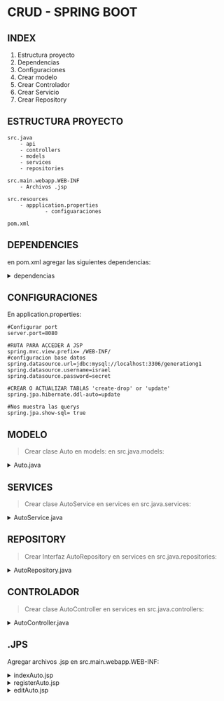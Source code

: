 # CRUD - SPRING BOOT

## INDEX

1.  Estructura proyecto
2.  Dependencias
3.  Configuraciones
4.  Crear modelo
5.  Crear Controlador
6.  Crear Servicio
7.  Crear Repository

## ESTRUCTURA PROYECTO

    src.java
        - api
        - controllers
        - models
        - services
        - repositories
    
    src.main.webapp.WEB-INF
        - Archivos .jsp

    src.resources
        - appplication.properties
                - configuaraciones

    pom.xml

## DEPENDENCIES

en pom.xml agregar las siguientes dependencias:

<details>
<summary>dependencias</summary>
<pre>

    <dependencies>
		<dependency>
			<groupId>org.springframework.boot</groupId>
			<artifactId>spring-boot-starter-web</artifactId>
		</dependency>
		<dependency>
			<groupId>org.springframework.boot</groupId>
			<artifactId>spring-boot-starter-tomcat</artifactId>
			<scope>provided</scope>
		</dependency>
		<dependency>
			<groupId>org.springframework.boot</groupId>
			<artifactId>spring-boot-starter-test</artifactId>
			<scope>test</scope>
		</dependency>
		<dependency>
			<groupId>org.apache.tomcat.embed</groupId>
			<artifactId>tomcat-embed-jasper</artifactId>
		</dependency>
		<dependency>
			<groupId>javax.servlet</groupId>
			<artifactId>jstl</artifactId>
		</dependency>
		<dependency>
			<groupId>org.springframework.boot</groupId>
			<artifactId>spring-boot-starter-data-jpa</artifactId>
		</dependency>
		<dependency>
			<groupId>mysql</groupId>
			<artifactId>mysql-connector-java</artifactId>
		</dependency>
		<dependency>
			<groupId>org.springframework.boot</groupId>
			<artifactId>spring-boot-starter-validation</artifactId>
		</dependency>
		<dependency>
			<groupId>org.springframework.boot</groupId>
			<artifactId>spring-boot-devtools</artifactId>
		</dependency>

		<!-- <dependency> <groupId>org.mindrot</groupId> <artifactId>jbcrypt</artifactId> 
			<version>0.4</version> </dependency> <dependency> <groupId>org.springframework.boot</groupId> 
			<artifactId>spring-boot-starter-security</artifactId> </dependency> -->

	</dependencies>	

</pre>

</details>

## CONFIGURACIONES

En application.properties:

    #Configurar port
	server.port=8080

	#RUTA PARA ACCEDER A JSP
	spring.mvc.view.prefix= /WEB-INF/
	#configuracion base datos
	spring.datasource.url=jdbc:mysql://localhost:3306/generationg1
	spring.datasource.username=israel
	spring.datasource.password=secret

	#CREAR O ACTUALIZAR TABLAS 'create-drop' or 'update'
	spring.jpa.hibernate.ddl-auto=update

	#Nos muestra las querys
	spring.jpa.show-sql= true

## MODELO

> Crear clase Auto en models: en src.java.models:

<details>
<summary>Auto.java</summary>
<pre>

    // PACKAGE
    package com.generation.models;

    // IMPORTACIONES
    import javax.persistence.Entity;
    import javax.persistence.GeneratedValue;
    import javax.persistence.GenerationType;
    import javax.persistence.Id;
    import javax.persistence.Table;

    // CREAR TABLA AUTO EN MYSQL
    @Entity
    @Table(name="autos")

    // INICIO CLASE AUTO
    public class Auto {

        //ATRIBUTOS

        // ID PRIMARY KEY AUTO_INCREMENT
        @Id
        @GeneratedValue(strategy = GenerationType.IDENTITY) //AUTO_INCREMENT
        private Long id;
        
        private String marca;
        private String color;
        private String velocidad;
        private String patente;
        private String precio;
        
        // CONSTRUCTORES
        public Auto() {
            super();
        }


        public Auto(Long id, String marca, String color, String velocidad, String patente, String precio) {
            super();
            this.id = id;
            this.marca = marca;
            this.color = color;
            this.velocidad = velocidad;
            this.patente = patente;
            this.precio = precio;
        }


        // GETTER & SETTERS
        public Long getId() {
            return id;
        }


        public void setId(Long id) {
            this.id = id;
        }


        public String getMarca() {
            return marca;
        }


        public void setMarca(String marca) {
            this.marca = marca;
        }


        public String getColor() {
            return color;
        }


        public void setColor(String color) {
            this.color = color;
        }


        public String getVelocidad() {
            return velocidad;
        }


        public void setVelocidad(String velocidad) {
            this.velocidad = velocidad;
        }


        public String getPatente() {
            return patente;
        }


        public void setPatente(String patente) {
            this.patente = patente;
        }


        public String getPrecio() {
            return precio;
        }


        public void setPrecio(String precio) {
            this.precio = precio;
        }	
    }
</pre>

</details>

## SERVICES

> Crear clase AutoService en services en src.java.services:

<details>

<summary>AutoService.java</summary>

<pre>

    //Package
    package com.generation.services;

    //Import
    import java.util.List;

    import javax.validation.Valid;

    import org.springframework.beans.factory.annotation.Autowired;
    import org.springframework.stereotype.Service;

    import com.generation.models.Auto;
    import com.generation.repositories.AutoRepository;

    //Inicio Clase
    @Service
    public class AutoService {

        //Injeccion repository
        public class AutoController {

	@Autowired
	AutoService autoService;
	
	@RequestMapping("")
	public String indexAuto(Model model ) {
		
		List<Auto> listAuto = autoService.getAll();
		model.addAttribute("listAuto", listAuto);
		
		return "indexAuto.jsp";
	}
	
	@RequestMapping("/register")
	public String registerAuto(@ModelAttribute("auto") Auto auto) {
		return "registerAuto.jsp";
	}
	
	@PostMapping("/register/validate")
	public String validateAuto(@Valid @ModelAttribute("auto") Auto auto,
			BindingResult result,
			Model model) {
		
		if(result.hasErrors()) {
			model.addAttribute("msgError", "Error en ingreso de datos");
			return "registerAuto.jsp";
		}
		
		autoService.addAuto(auto);
		
		return "redirect:/auto";
	}
	
	@RequestMapping("/delete/{id}")
	public String deleteAuto(@PathVariable("id") Long id) {
		autoService.deleteAuto(id);
		return "redirect:/auto";
	}
	
	@RequestMapping("/edit/{id}")
	public String editarAuto(@PathVariable("id") Long id, Model model) {
		Auto auto = autoService.FindOneAuto(id);
		
		model.addAttribute("auto", auto);
		
		return "editAuto.jsp";
	}
	
	@PostMapping("/edit/validate/{id}")
	public String validarEditarAuto(
			@PathVariable("id") Long id,
			@Valid
			@ModelAttribute("auto") Auto auto,
			BindingResult result,
			Model model) {
		
		autoService.editarAuto(auto, id);
		
		return "redirect:/auto";
	}

        
    }

</pre>

</details>

## REPOSITORY

> Crear Interfaz AutoRepository en services en src.java.repositories:

<details>

<summary>AutoRepository.java</summary>

<pre>




    // Package
    package com.generation.repositories;

    // Importaciones
    import org.springframework.data.jpa.repository.JpaRepository;
    import org.springframework.stereotype.Repository;

    import com.generation.models.Auto;

    // Inicializar repository y extender a JpaRepository <T,L>
    @Repository
    public interface AutoRepository extends JpaRepository<Auto, Long>{

    }

</pre>

</details>

## CONTROLADOR

> Crear clase AutoController en services en src.java.controllers:

<details>

<summary>AutoController.java</summary>

<pre>

    // Package
    package com.generation.controllers;

    // Importaciones
    import java.util.List;

    import javax.validation.Valid;

    import org.springframework.beans.factory.annotation.Autowired;
    import org.springframework.stereotype.Controller;
    import org.springframework.ui.Model;
    import org.springframework.validation.BindingResult;
    import org.springframework.web.bind.annotation.ModelAttribute;
    import org.springframework.web.bind.annotation.PostMapping;
    import org.springframework.web.bind.annotation.RequestMapping;

    import com.generation.models.Auto;
    import com.generation.services.AutoService;

    //Inicializar clase controlador y ruta "/auto"
    @Controller
    @RequestMapping("/auto")
    public class AutoController {

	@Autowired
	AutoService autoService;
	
	@RequestMapping("")
	public String indexAuto(Model model ) {
		
		List<Auto> listAuto = autoService.getAll();
		model.addAttribute("listAuto", listAuto);
		
		return "indexAuto.jsp";
	}
	
	@RequestMapping("/register")
	public String registerAuto(@ModelAttribute("auto") Auto auto) {
		return "registerAuto.jsp";
	}
	
	@PostMapping("/register/validate")
	public String validateAuto(@Valid @ModelAttribute("auto") Auto auto,
			BindingResult result,
			Model model) {
		
		if(result.hasErrors()) {
			model.addAttribute("msgError", "Error en ingreso de datos");
			return "registerAuto.jsp";
		}
		
		autoService.addAuto(auto);
		
		return "redirect:/auto";
	}
	
	@RequestMapping("/delete/{id}")
	public String deleteAuto(@PathVariable("id") Long id) {
		autoService.deleteAuto(id);
		return "redirect:/auto";
	}
	
	@RequestMapping("/edit/{id}")
	public String editarAuto(@PathVariable("id") Long id, Model model) {
		Auto auto = autoService.FindOneAuto(id);
		
		model.addAttribute("auto", auto);
		
		return "editAuto.jsp";
	}
	
	@PostMapping("/edit/validate/{id}")
	public String validarEditarAuto(
			@PathVariable("id") Long id,
			@Valid
			@ModelAttribute("auto") Auto auto,
			BindingResult result,
			Model model) {
		
		autoService.editarAuto(auto, id);
		
		return "redirect:/auto";
	}
        
        
    }

</pre>

</details>

## .JPS

Agregar archivos .jsp en src.main.webapp.WEB-INF:

<details>

<summary>indexAuto.jsp</summary>

<pre>



    <%@ page language="java" contentType="text/html; charset=UTF-8"
        pageEncoding="UTF-8"%>
    <%@ taglib prefix="c" uri="http://java.sun.com/jsp/jstl/core"%>
    <!DOCTYPE html>
    <html>
    <head>
    <meta charset="ISO-8859-1">
    <title>Insert title here</title>
    <link href="https://cdn.jsdelivr.net/npm/bootstrap@5.2.0-beta1/dist/css/bootstrap.min.css" rel="stylesheet" integrity="sha384-0evHe/X+R7YkIZDRvuzKMRqM+OrBnVFBL6DOitfPri4tjfHxaWutUpFmBp4vmVor" crossorigin="anonymous">
    <script src="https://cdn.jsdelivr.net/npm/bootstrap@5.2.0-beta1/dist/js/bootstrap.bundle.min.js" integrity="sha384-pprn3073KE6tl6bjs2QrFaJGz5/SUsLqktiwsUTF55Jfv3qYSDhgCecCxMW52nD2" crossorigin="anonymous"></script>

    </head>
    <body>
    <h1>Bienvenido</h1>
    <h2>Autos:</h2>

    <div class="container">
    <table class="table">
    <thead>
        <tr>
        <th scope="col">#</th>
        <th scope="col">First</th>
        <th scope="col">Last</th>
        <th scope="col">Handle</th>
        </tr>
    </thead>
    <tbody>


    <c:forEach var="autos" items="${listAuto}">

    <tr>
        <th><c:out value="${autos.marca}"></c:out></th>
        <th><c:out value="${autos.color}"></c:out></th>
        <th><c:out value="${autos.precio}"></c:out></th>
        <th> </th>
    </tr>
    </c:forEach>

    </tbody>
    </table>
    </div>
    </body>
    </html>
    
</pre>

</details>


<details>

<summary>registerAuto.jsp</summary>

<pre>


    <%@ page language="java" contentType="text/html; charset=UTF-8"
        pageEncoding="UTF-8"%>
    <%@ taglib prefix="c" uri="http://java.sun.com/jsp/jstl/core"%>
    <%@ taglib prefix="form" uri="http://www.springframework.org/tags/form"%>
    <!DOCTYPE html>
    <html>
    <head>
    <meta charset="ISO-8859-1">
    <title>Insert title here</title>
    </head>
    <body>

        <c:out value="${msgError }"></c:out>
        <div>
            <form:form action="/auto/register/validate" method="post" modelAttribute="auto">
                <form:label path="marca">Marca:</form:label>
                <form:input path="marca"/>
                <br>
                <form:label path="color">Color:</form:label>
                <form:input path="color"/>
                <br>
                <form:label path="velocidad">Velocidad Maxima:</form:label>
                <form:input path="velocidad"/>
                <br>
                <form:label path="patente">Patente:</form:label>
                <form:input path="patente"/>
                <br>
                <form:label path="precio">precio:</form:label>
                <form:input path="precio"/>
                <br>
                <input type="submit" value="registrar"/>
            </form:form>
        
        </div>

    </body>
    </html>

</pre>

</details>

<details>
<summary>editAuto.jsp</summary>

<pre>
<%@ page language="java" contentType="text/html; charset=UTF-8"
	pageEncoding="UTF-8"%>
<%@ taglib prefix="c" uri="http://java.sun.com/jsp/jstl/core"%>
<%@ taglib prefix="form" uri="http://www.springframework.org/tags/form"%>
<!DOCTYPE html>
<html>
<head>
<meta charset="ISO-8859-1">
<title>Insert title here</title>

<link
	href="https://cdn.jsdelivr.net/npm/bootstrap@5.2.0-beta1/dist/css/bootstrap.min.css"
	rel="stylesheet"
	integrity="sha384-0evHe/X+R7YkIZDRvuzKMRqM+OrBnVFBL6DOitfPri4tjfHxaWutUpFmBp4vmVor"
	crossorigin="anonymous">

</head>
<body>

	<div class="container">

		<h1>Editar Auto:</h1>
		<form:form action="/auto/edit/validate/${auto.id }" method="post"
			modelAttribute="auto">
			
			<div class="form-group">
			<form:label path="id">ID:</form:label>
			<form:input class="form-control" path="id" type="number" />
			</div>
			
			<div class="form-group">
			<form:label path="marca">Marca:</form:label>
			<form:input class="form-control" path="marca" />
			</div>

			<div class="form-group">
			<form:label path="color">Color:</form:label>
			<form:input class="form-control" path="color" />
			</div>
			
			<!--  
			<div class="form-group">
			<form:label path="velocidad">Velocidad Maxima:</form:label>
			<form:input class="form-control" path="velocidad" />
			</div>
			
			<div class="form-group">
			<form:label path="patente">Patente:</form:label>
			<form:input class="form-control" path="patente" />
			</div> -->
			
			<div class="form-group">
			<form:label path="precio">precio:</form:label>
			<form:input class="form-control" path="precio" />
			</div>
			
			<br>
			<input type="submit" class="btn btn-primary" value="Editar" />
			
			
		</form:form>

	</div>

</body>
</html>
</pre>

</details>
